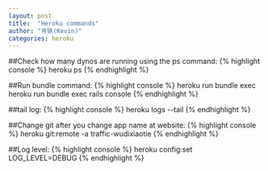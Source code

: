 ```yaml
---
layout: post
title:  "Heroku commands"
author: "肖铁(Kevin)"
categories: heroku
---
```


##Check how many dynos are running using the ps command:
{% highlight console %}
heroku ps
{% endhighlight %}

##Run bundle command:
{% highlight console %}
heroku run bundle exec <command>
heroku run bundle exec rails console
{% endhighlight %}

##tail log:
{% highlight console %}
heroku logs --tail
{% endhighlight %}

##Change git after you change app name at website:
{% highlight console %}
heroku git:remote -a traffic-wudixiaotie
{% endhighlight %}

##Log level:
{% highlight console %}
heroku config:set LOG_LEVEL=DEBUG
{% endhighlight %}